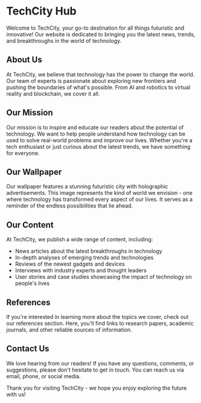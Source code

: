 <!--font:Barlow Condensed-->

# TechCity Hub

Welcome to TechCity, your go-to destination for all things futuristic and innovative! Our website is dedicated to bringing you the latest news, trends, and breakthroughs in the world of technology.

## About Us

At TechCity, we believe that technology has the power to change the world. Our team of experts is passionate about exploring new frontiers and pushing the boundaries of what's possible. From AI and robotics to virtual reality and blockchain, we cover it all.

## Our Mission

Our mission is to inspire and educate our readers about the potential of technology. We want to help people understand how technology can be used to solve real-world problems and improve our lives. Whether you're a tech enthusiast or just curious about the latest trends, we have something for everyone.

## Our Wallpaper

Our wallpaper features a stunning futuristic city with holographic advertisements. This image represents the kind of world we envision - one where technology has transformed every aspect of our lives. It serves as a reminder of the endless possibilities that lie ahead.

## Our Content

At TechCity, we publish a wide range of content, including:

-   News articles about the latest breakthroughs in technology
-   In-depth analyses of emerging trends and technologies
-   Reviews of the newest gadgets and devices
-   Interviews with industry experts and thought leaders
-   User stories and case studies showcasing the impact of technology on people's lives

## References

If you're interested in learning more about the topics we cover, check out our references section. Here, you'll find links to research papers, academic journals, and other reliable sources of information.

## Contact Us

We love hearing from our readers! If you have any questions, comments, or suggestions, please don't hesitate to get in touch. You can reach us via email, phone, or social media.

Thank you for visiting TechCity - we hope you enjoy exploring the future with us!

<!--

Write me content for website with wallpaper which alt text is:

"A futuristic city with holographic advertisements for a tech or innovation website"

The name/title of the page should not be 1:1 copy of the alt text but rather a real content of the website which is using this wallpaper.

- Use markdown format
- Start with heading
- Heading should be short and concise
- The content should look like a real website
- The website should not be about the wallpaper, wallpaper is just a related background
- Heading should be contain work "wallpaper" or "background"
- Include real sections like references, contact, user stories, etc. use things relevant to the page purpose.
- Feel free to use structure like headings, bullets, numbering, blockquotes, paragraphs, horizontal lines, etc.
- You can use formatting like bold or _italic_
- You can include UTF-8 emojis
- Links should be only #hash anchors (and you can refer to the document itself)
- Do not include images


---


# TechCity - Your Hub for Future Innovations

Welcome to TechCity, your go-to destination for all things futuristic and innovative! Our website is dedicated to bringing you the latest news, trends, and breakthroughs in the world of technology.

## About Us

At TechCity, we believe that technology has the power to change the world. Our team of experts is passionate about exploring new frontiers and pushing the boundaries of what's possible. From AI and robotics to virtual reality and blockchain, we cover it all.

## Our Mission

Our mission is to inspire and educate our readers about the potential of technology. We want to help people understand how technology can be used to solve real-world problems and improve our lives. Whether you're a tech enthusiast or just curious about the latest trends, we have something for everyone.

## Our Wallpaper

Our wallpaper features a stunning futuristic city with holographic advertisements. This image represents the kind of world we envision - one where technology has transformed every aspect of our lives. It serves as a reminder of the endless possibilities that lie ahead.

## Our Content

At TechCity, we publish a wide range of content, including:

- News articles about the latest breakthroughs in technology
- In-depth analyses of emerging trends and technologies
- Reviews of the newest gadgets and devices
- Interviews with industry experts and thought leaders
- User stories and case studies showcasing the impact of technology on people's lives

## References

If you're interested in learning more about the topics we cover, check out our references section. Here, you'll find links to research papers, academic journals, and other reliable sources of information.

## Contact Us

We love hearing from our readers! If you have any questions, comments, or suggestions, please don't hesitate to get in touch. You can reach us via email, phone, or social media.

Thank you for visiting TechCity - we hope you enjoy exploring the future with us!

-->
